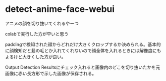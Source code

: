 # detect-anime-face-webui

アニメの顔を切り抜いてくれるやーつ

colabで実行した方が早いと思う

paddingで検知された顔からどれだけ大きくクロップするか決められる。基本的に顔検知だと髪の毛とか入れてくれないので顔全体を入れるときには解像度にもよるけど大きくした方が良い。

Output Detection Resultsにチェック入れると画像内のどこを切り抜いたかを元画像に赤い長方形で示した画像が保存される。